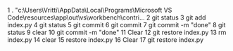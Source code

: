    1        . "c:\Users\Vritti\AppData\Local\Programs\Microsoft VS Code\resources\app\out\vs\workbench\contri…
   2 git status
   3  git add index.py
   4  git status
   5  git commit
   6  git commit
   7  git commit -m  "done"
   8  git status
   9  clear
  10  git commit -m  "done"
  11  Clear
  12  git restore index.py
  13  rm index.py
  14 clear
  15  restore index.py
  16  Clear
  17  git restore index.py